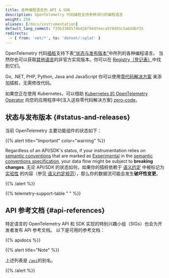 ```yaml
---
title: 各种编程语言的 API & SDK
description: OpenTelemetry 代码插桩支持多种流行的编程语言
weight: 250
aliases: [/docs/instrumentation]
default_lang_commit: f35b3300574b428f94dfeeca970d93c5a6ddbf35
redirects:
  - { from: 'net/*', to: 'dotnet/:splat' }
---
```


OpenTelemetry 代码[插桩][instrumentation]支持下表[“状态与发布版本”](#status-and-releases)中所列的各种编程语言。
当然你也可以获取[其他语言](/docs/languages/other)的非官方实现版本。你可以在 [Registry（登记表）](/ecosystem/registry/)中找到它们。

Go, .NET, PHP, Python, Java and JavaScript 你可以使用[零代码解决方案](/docs/zero-code) 来添加插桩，无需修改代码。

如果您正在使用 Kubernetes，可以借助 [Kubernetes 的 OpenTelemetry Operator][otel-op] 向您的应用程序中[注入这些零代码解决方案] [zero-code]。

## 状态与发布版本 {#status-and-releases}

当前 OpenTelemetry 主要功能组件的状态如下：

{{% alert title="Important" color="warning" %}}

Regardless of an API/SDK's status, if your instrumentation relies on [semantic
conventions][] that are marked as [Experimental] in the [semantic conventions
specification][], your data flow might be subject to **breaking changes**.
无论 API/SDK 的状态如何，如果你的插桩依赖于 [语义约定][semantic conventions] 中被标记为 [实验性][Experimental] 的内容（参见 [语义约定规范][semantic conventions specification]），那么你的数据流可能会发生**破坏性变更**。

[semantic conventions]: /docs/concepts/semantic-conventions/
[Experimental]: /docs/specs/otel/document-status/
[semantic conventions specification]: /docs/specs/semconv/

{{% /alert %}}

{{% telemetry-support-table " " %}}

## API 参考文档 {#api-references}

特定语言的 OpenTelemetry API 和 SDK 实现的特别兴趣小组（SIGs）也会为开发者发布 API 参考文档。
以下是可用的参考文档：

{{% apidocs %}}

{{% alert title="Note" %}}

上述列表是 [`/api`](/api)的别名。

{{% /alert %}}

[zero-code]: /docs/platforms/kubernetes/operator/automatic/
[instrumentation]: /docs/concepts/instrumentation/
[otel-op]: /docs/platforms/kubernetes/operator/
